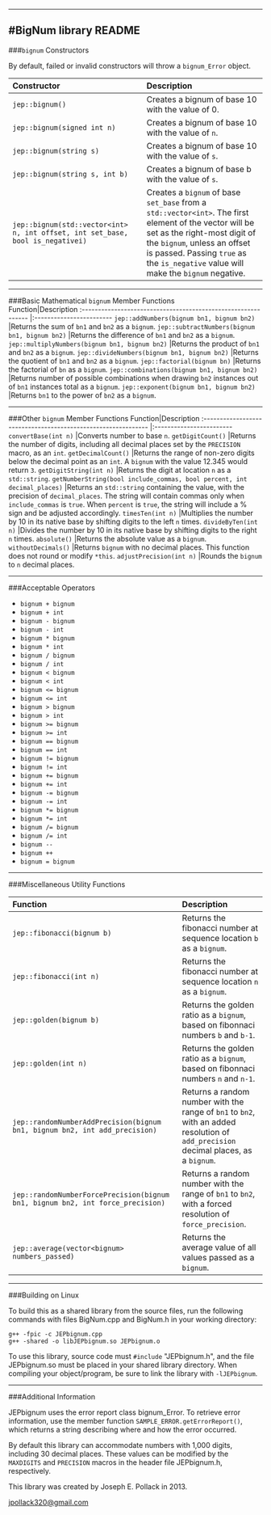 ----
#BigNum library README
----
###`bignum` Constructors

By default, failed or invalid constructors will throw a `bignum_Error` object.	

Constructor|Description
:-----------------------------------------------	|:------------------------
`jep::bignum()`								|Creates a bignum of base 10 with the value of 0.
`jep::bignum(signed int n)`					|Creates a bignum of base 10 with the value of `n`.
`jep::bignum(string s)`						|Creates a bignum of base 10 with the value of `s`.
`jep::bignum(string s, int b)`					|Creates a bignum of base b with the value of `s`.
`jep::bignum(std::vector<int> n, int offset, int set_base, bool is_negativei)`			|Creates a `bignum` of base `set_base` from a `std::vector<int>`. The first element of the vector will be set as the right-most digit of the `bignum`, unless an offset is passed. Passing `true` as the `is_negative` value will make the `bignum` negative.



----
###Basic Mathematical `bignum` Member Functions                      
Function|Description
:-------------------------------------------------------------	|:------------------------
`jep::addNumbers(bignum bn1, bignum bn2)`			|Returns the sum of `bn1` and `bn2` as a `bignum`.
`jep::subtractNumbers(bignum bn1, bignum bn2)`		|Returns the difference of `bn1` and `bn2` as a `bignum`.
`jep::multiplyNumbers(bignum bn1, bignum bn2)`		|Returns the product of `bn1` and `bn2` as a `bignum`.
`jep::divideNumbers(bignum bn1, bignum bn2)`		|Returns the quotient of `bn1` and `bn2` as a `bignum`.
`jep::factorial(bignum bn)`							|Returns the factorial of `bn` as a `bignum`.
`jep::combinations(bignum bn1, bignum bn2)`			|Returns number of possible combinations when drawing `bn2` instances out of `bn1` instances total as a `bignum`.
`jep::exponent(bignum bn1, bignum bn2)`				|Returns `bn1` to the power of `bn2` as a `bignum`.

----
###Other `bignum` Member Functions 
Function|Description
:-------------------------------------------------------------	|:------------------------
`convertBase(int n)`									|Converts number to base `n`.
`getDigitCount()`										|Returns the number of digits, including all decimal places set by the `PRECISION` macro, as an `int`.
`getDecimalCount()`									|Returns the range of non-zero digits below the decimal point as an `int`. A `bignum` with the value 12.345 would return `3`.
`getDigitString(int n)`									|Returns the digit at location `n` as a `std::string`.
`getNumberString(bool include_commas, bool percent, int decimal_places)`	|Returns an `std::string` containing the value, with the precision of `decimal_places`. The string will contain commas only when `include_commas` is `true`. When `percent` is `true`, the string will include a % sign and be adjusted accordingly.
`timesTen(int n)`										|Multiplies the number by 10 in its native base by  shifting digits to the left `n` times.
`divideByTen(int n)`									|Divides the number by 10 in its native base by shifting digits to the right `n` times.
`absolute()`											|Returns the absolute value as a `bignum`.
`withoutDecimals()`									|Returns `bignum` with no decimal places. This function does not round or modify `*this`.
`adjustPrecision(int n)`								|Rounds the `bignum` to `n` decimal places.

----
###Acceptable Operators 
* `bignum + bignum`
* `bignum + int`
* `bignum - bignum`
* `bignum - int`
* `bignum * bignum`
* `bignum * int`
* `bignum / bignum`
* `bignum / int`
* `bignum < bignum`
* `bignum < int`
* `bignum <= bignum`
* `bignum <= int`
* `bignum > bignum`
* `bignum > int`
* `bignum >= bignum`
* `bignum >= int`
* `bignum == bignum`
* `bignum == int`
* `bignum != bignum`
* `bignum != int`   
* `bignum += bignum`  
* `bignum += int`	
* `bignum -= bignum`      
* `bignum -= int`
* `bignum *= bignum`
* `bignum *= int`
* `bignum /= bignum`
* `bignum /= int`
* `bignum --`
* `bignum ++`
* `bignum = bignum`

----
###Miscellaneous Utility Functions

Function|Description
:-------------------------------------------------------------	|:------------------------
`jep::fibonacci(bignum b)`							|Returns the fibonacci number at sequence location `b` as a `bignum`.
`jep::fibonacci(int n)`									|Returns the fibonacci number at sequence location `n` as a `bignum`.
`jep::golden(bignum b)`								|Returns the golden ratio as a `bignum`, based on fibonnaci numbers `b` and `b-1`.
`jep::golden(int n)`									|Returns the golden ratio as a `bignum`, based on fibonnaci numbers `n` and `n-1`.
`jep::randomNumberAddPrecision(bignum bn1, bignum bn2, int add_precision)`	|Returns a random number with the range of `bn1` to `bn2`, with an added resolution of `add_precision` decimal places, as a `bignum`.
`jep::randomNumberForcePrecision(bignum bn1, bignum bn2, int force_precision)`	|Returns a random number with the range of `bn1` to `bn2`, with a forced resolution of `force_precision`.
`jep::average(vector<bignum> numbers_passed)`		|Returns the average value of all values passed as a `bignum`.

----
###Building on Linux

To build this as a shared library from the source files, run the following 
commands with files BigNum.cpp and BigNum.h in your working directory:

	g++ -fpic -c JEPbignum.cpp
	g++ -shared -o libJEPbignum.so JEPbignum.o 

To use this library, source code must `#include` "JEPbignum.h", and the file 
JEPbignum.so must be placed in your shared library directory. When compiling 
your object/program, be sure to link the library with `-lJEPbignum`.

----
###Additional Information

JEPbignum uses the error report class bignum_Error. To retrieve error
information, use the member function `SAMPLE_ERROR.getErrorReport()`, which
returns a string describing where and how the error occurred.

By default this library can accommodate numbers with 1,000 digits, including 30 decimal places. These values can be modified by the `MAXDIGITS` and `PRECISION` macros in the header file JEPbignum.h, respectively. 

This library was created by Joseph E. Pollack in 2013.

jpollack320@gmail.com
